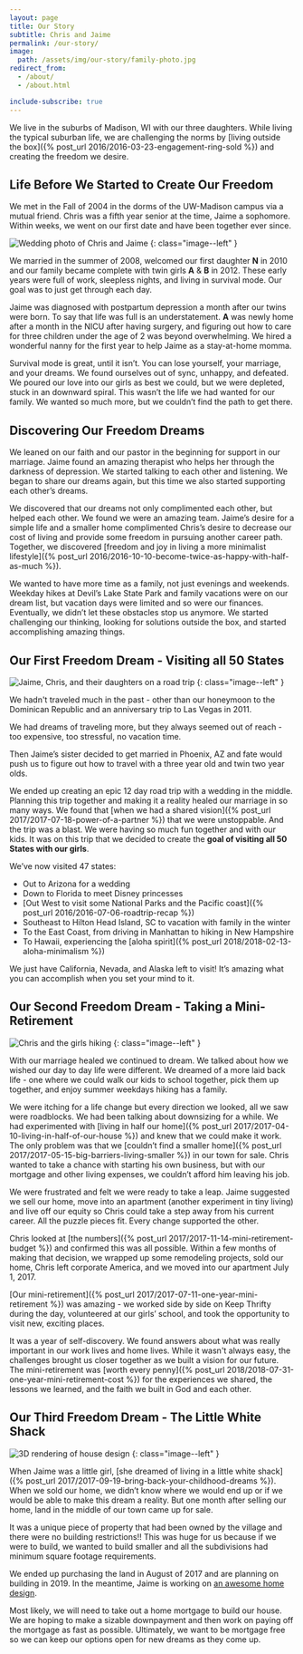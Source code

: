 ```yaml
---
layout: page
title: Our Story
subtitle: Chris and Jaime
permalink: /our-story/
image:
  path: /assets/img/our-story/family-photo.jpg
redirect_from:
  - /about/
  - /about.html

include-subscribe: true
---
```


We live in the suburbs of Madison, WI with our three daughters. While living the typical suburban life, we are challenging the norms by [living outside the box]({% post_url 2016/2016-03-23-engagement-ring-sold %}) and creating the freedom we desire.

## Life Before We Started to Create Our Freedom

We met in the Fall of 2004 in the dorms of the UW-Madison campus via a mutual friend. Chris was a fifth year senior at the time, Jaime a sophomore. Within weeks, we went on our first date and have been together ever since.

![Wedding photo of Chris and Jaime](/assets/img/our-story/wedding.jpg)
{: class="image--left" }

We married in the summer of 2008, welcomed our first daughter __N__ in 2010 and our family became complete with twin girls __A__ & __B__ in 2012. These early years were full of work, sleepless nights, and living in survival mode. Our goal was to just get through each day.

Jaime was diagnosed with postpartum depression a month after our twins were born. To say that life was full is an understatement. __A__ was newly home after a month in the NICU after having surgery, and figuring out how to care for three children under the age of 2 was beyond overwhelming. We hired a wonderful nanny for the first year to help Jaime as a stay-at-home momma.

Survival mode is great, until it isn’t. You can lose yourself, your marriage, and your dreams. We found ourselves out of sync, unhappy, and defeated. We poured our love into our girls as best we could, but we were depleted, stuck in an downward spiral. This wasn’t the life we had wanted for our family. We wanted so much more, but we couldn’t find the path to get there.

## Discovering Our Freedom Dreams

We leaned on our faith and our pastor in the beginning for support in our marriage. Jaime found an amazing therapist who helps her through the darkness of depression. We started talking to each other and listening. We began to share our dreams again, but this time we also started supporting each other’s dreams.

We discovered that our dreams not only complimented each other, but helped each other. We found we were an amazing team. Jaime’s desire for a simple life and a smaller home complimented Chris’s desire to decrease our cost of living and provide some freedom in pursuing another career path. Together, we discovered [freedom and joy in living a more minimalist lifestyle]({% post_url 2016/2016-10-10-become-twice-as-happy-with-half-as-much %}).

We wanted to have more time as a family, not just evenings and weekends. Weekday hikes at Devil’s Lake State Park and family vacations were on our dream list, but vacation days were limited and so were our finances. Eventually, we didn’t let these obstacles stop us anymore. We started challenging our thinking, looking for solutions outside the box, and started accomplishing amazing things.

## Our First Freedom Dream - Visiting all 50 States

![Jaime, Chris, and their daughters on a road trip](/assets/img/our-story/road-trip.jpg)
{: class="image--left" }

We hadn't traveled much in the past - other than our honeymoon to the Dominican Republic and an anniversary trip to Las Vegas in 2011.

We had dreams of traveling more, but they always seemed out of reach - too expensive, too stressful, no vacation time.

Then Jaime’s sister decided to get married in Phoenix, AZ and fate would push us to figure out how to travel with a three year old and twin two year olds.

We ended up creating an epic 12 day road trip with a wedding in the middle. Planning this trip together and making it a reality healed our marriage in so many ways. We found that [when we had a shared vision]({% post_url 2017/2017-07-18-power-of-a-partner %}) that we were unstoppable. And the trip was a blast. We were having so much fun together and with our kids. It was on this trip that we decided to create the __goal of visiting all 50 States with our girls__.

We’ve now visited 47 states:

- Out to Arizona for a wedding
- Down to Florida to meet Disney princesses
- [Out West to visit some National Parks and the Pacific coast]({% post_url 2016/2016-07-06-roadtrip-recap %})
- Southeast to Hilton Head Island, SC to vacation with family in the winter
- To the East Coast, from driving in Manhattan to hiking in New Hampshire
- To Hawaii, experiencing the [aloha spirit]({% post_url 2018/2018-02-13-aloha-minimalism %})

We just have California, Nevada, and Alaska left to visit! It’s amazing what you can accomplish when you set your mind to it.

## Our Second Freedom Dream - Taking a Mini-Retirement

![Chris and the girls hiking](/assets/img/our-story/hiking.jpg)
{: class="image--left" }

With our marriage healed we continued to dream. We talked about how we wished our day to day life were different. We dreamed of a more laid back life - one where we could walk our kids to school together, pick them up together, and enjoy summer weekdays hiking has a family.

We were itching for a life change but every direction we looked, all we saw were roadblocks. We had been talking about downsizing for a while. We had experimented with [living in half our home]({% post_url 2017/2017-04-10-living-in-half-of-our-house %}) and knew that we could make it work. The only problem was that we [couldn’t find a smaller home]({% post_url 2017/2017-05-15-big-barriers-living-smaller %}) in our town for sale. Chris wanted to take a chance with starting his own business, but with our mortgage and other living expenses, we couldn’t afford him leaving his job.

We were frustrated and felt we were ready to take a leap. Jaime suggested we sell our home, move into an apartment (another experiment in tiny living) and live off our equity so Chris could take a step away from his current career. All the puzzle pieces fit. Every change supported the other.

Chris looked at [the numbers]({% post_url 2017/2017-11-14-mini-retirement-budget %}) and confirmed this was all possible. Within a few months of making that decision, we wrapped up some remodeling projects, sold our home, Chris left corporate America, and we moved into our apartment July 1, 2017.

[Our mini-retirement]({% post_url 2017/2017-07-11-one-year-mini-retirement %}) was amazing - we worked side by side on Keep Thrifty during the day, volunteered at our girls’ school, and took the opportunity to visit new, exciting places.

It was a year of self-discovery. We found answers about what was really important in our work lives and home lives. While it wasn't always easy, the challenges brought us closer together as we built a vision for our future. The mini-retirement was [worth every penny]({% post_url 2018/2018-07-31-one-year-mini-retirement-cost %}) for the experiences we shared, the lessons we learned, and the faith we built in God and each other.

## Our Third Freedom Dream - The Little White Shack

![3D rendering of house design](/assets/img/our-story/little-white-shack.png)
{: class="image--left" }

When Jaime was a little girl, [she dreamed of living in a little white shack]({% post_url 2017/2017-09-19-bring-back-your-childhood-dreams %}). When we sold our home, we didn’t know where we would end up or if we would be able to make this dream a reality. But one month after selling our home, land in the middle of our town came up for sale.

It was a unique piece of property that had been owned by the village and there were no building restrictions!! This was huge for us because if we were to build, we wanted to build smaller and all the subdivisions had minimum square footage requirements.

We ended up purchasing the land in August of 2017 and are planning on building in 2019. In the meantime, Jaime is working on [an awesome home design](http://www.jaimedeclutters.com/blog/2017/10/31/our-little-white-shack-design/).

Most likely, we will need to take out a home mortgage to build our house. We are hoping to make a sizable downpayment and then work on paying off the mortgage as fast as possible. Ultimately, we want to be mortgage free so we can keep our options open for new dreams as they come up.
